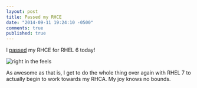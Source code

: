 ```yaml
---
layout: post
title: Passed my RHCE
date: "2014-09-11 19:24:10 -0500"
comments: true
published: true
---
```


I [passed](https://www.redhat.com/wapps/training/certification/verify.html?certNumber=140-090-945&isSearch=False&verify=Verify) my RHCE for RHEL 6 today!

![right in the feels](/../img/goodman.jpg)

As awesome as that is, I get to do the whole thing over again with RHEL 7 to actually begin to work towards my RHCA. My joy knows no bounds.
